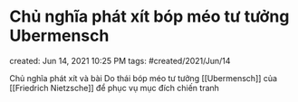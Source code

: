 # Chủ nghĩa phát xít bóp méo tư tưởng Ubermensch

created: Jun 14, 2021 10:25 PM
tags: #created/2021/Jun/14

Chủ nghĩa phát xít và bài Do thái bóp méo tư tưởng [[Ubermensch]] của [[Friedrich Nietzsche]] để phục vụ mục đích chiến tranh